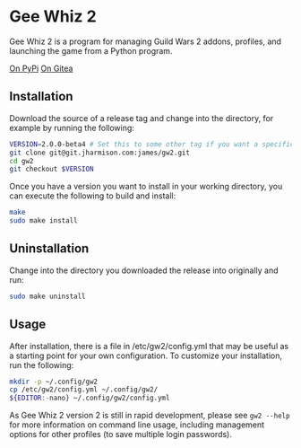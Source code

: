 # Gee Whiz 2

Gee Whiz 2 is a program for managing Guild Wars 2 addons, profiles, and launching the game from a Python program.

[On PyPi](https://pypi.org/project/gee-whiz-2/)
[On Gitea](https://git.jharmison.com/james/gw2)

## Installation

Download the source of a release tag and change into the directory, for example by running the following:

```sh
VERSION=2.0.0-beta4 # Set this to some other tag if you want a specific version
git clone git@git.jharmison.com:james/gw2.git
cd gw2
git checkout $VERSION
```

Once you have a version you want to install in your working directory, you can execute the following to build and install:

```sh
make
sudo make install
```

## Uninstallation

Change into the directory you downloaded the release into originally and run:

```sh
sudo make uninstall
```

## Usage

After installation, there is a file in /etc/gw2/config.yml that may be useful as a starting point for your own configuration. To customize your installation, run the following:

```sh
mkdir -p ~/.config/gw2
cp /etc/gw2/config.yml ~/.config/gw2/
${EDITOR:-nano} ~/.config/gw2/config.yml
```

As Gee Whiz 2 version 2 is still in rapid development, please see `gw2 --help` for more information on command line usage, including management options for other profiles (to save multiple login passwords).

